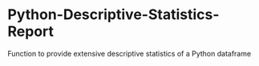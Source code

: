 # Python-Descriptive-Statistics-Report
Function to provide extensive descriptive statistics of a Python dataframe
